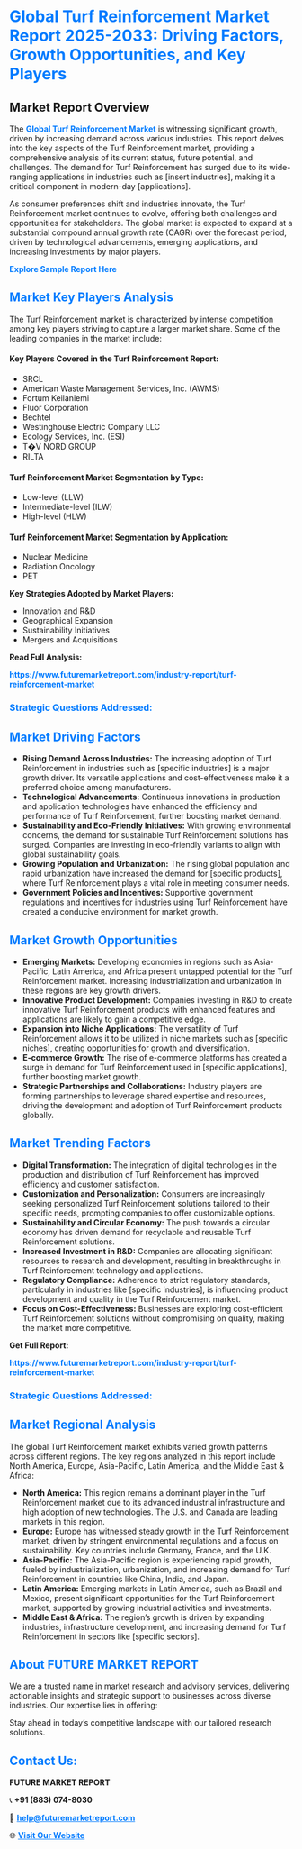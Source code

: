 <h1 style="color: #007BFF;">Global Turf Reinforcement Market Report 2025-2033: Driving Factors, Growth Opportunities, and Key Players</h1>

<section id="overview">
<h2>Market Report Overview</h2>
<p>The <a href="https://www.futuremarketreport.com/industry-report/turf-reinforcement-market" style="color: #007BFF; text-decoration: none;"><strong>Global Turf Reinforcement Market</strong></a> is witnessing significant growth, driven by increasing demand across various industries. This report delves into the key aspects of the Turf Reinforcement market, providing a comprehensive analysis of its current status, future potential, and challenges. The demand for Turf Reinforcement has surged due to its wide-ranging applications in industries such as [insert industries], making it a critical component in modern-day [applications].</p>
<p>As consumer preferences shift and industries innovate, the Turf Reinforcement market continues to evolve, offering both challenges and opportunities for stakeholders. The global market is expected to expand at a substantial compound annual growth rate (CAGR) over the forecast period, driven by technological advancements, emerging applications, and increasing investments by major players.</p>
</section>

<section id="overview">
<p><a href="https://www.futuremarketreport.com/request-sample/reportId=35247" style="color: #007BFF; text-decoration: none;"><strong>Explore Sample Report Here</strong></a></p>
</section>

<section id="key-players">
<h2 style="color: #007BFF;">Market Key Players Analysis</h2>
<p>The Turf Reinforcement market is characterized by intense competition among key players striving to capture a larger market share. Some of the leading companies in the market include:</p>
<h4>Key Players Covered in the Turf Reinforcement Report:</h4>
<ul><li>SRCL</li><li>American Waste Management Services, Inc. (AWMS)</li><li>Fortum Keilaniemi</li><li>Fluor Corporation</li><li>Bechtel</li><li>Westinghouse Electric Company LLC</li><li>Ecology Services, Inc. (ESI)</li><li>T�V NORD GROUP</li><li>RILTA</li></ul>
<h4>Turf Reinforcement Market Segmentation by Type:</h4>
<ul><li>Low-level (LLW)</li><li>Intermediate-level (ILW)</li><li>High-level (HLW)</li></ul>

<h4>Turf Reinforcement Market Segmentation by Application:</h4>
<ul><li>Nuclear Medicine</li><li>Radiation Oncology</li><li>PET</li></ul>
<p><strong>Key Strategies Adopted by Market Players:</strong></p>
<ul>
<li>Innovation and R&D</li>
<li>Geographical Expansion</li>
<li>Sustainability Initiatives</li>
<li>Mergers and Acquisitions</li>
</ul>
</section>

<section>
<p><strong>Read Full Analysis: </strong></p><a href="https://www.futuremarketreport.com/industry-report/turf-reinforcement-market" style="color: #007BFF; text-decoration: none;"><strong>https://www.futuremarketreport.com/industry-report/turf-reinforcement-market</strong></a>
<h3 style="color: #007BFF;">Strategic Questions Addressed:</h3>
</section>

<section id="driving-factors">
<h2 style="color: #007BFF;">Market Driving Factors</h2>
<ul>
<li><strong>Rising Demand Across Industries:</strong> The increasing adoption of Turf Reinforcement in industries such as [specific industries] is a major growth driver. Its versatile applications and cost-effectiveness make it a preferred choice among manufacturers.</li>
<li><strong>Technological Advancements:</strong> Continuous innovations in production and application technologies have enhanced the efficiency and performance of Turf Reinforcement, further boosting market demand.</li>
<li><strong>Sustainability and Eco-Friendly Initiatives:</strong> With growing environmental concerns, the demand for sustainable Turf Reinforcement solutions has surged. Companies are investing in eco-friendly variants to align with global sustainability goals.</li>
<li><strong>Growing Population and Urbanization:</strong> The rising global population and rapid urbanization have increased the demand for [specific products], where Turf Reinforcement plays a vital role in meeting consumer needs.</li>
<li><strong>Government Policies and Incentives:</strong> Supportive government regulations and incentives for industries using Turf Reinforcement have created a conducive environment for market growth.</li>
</ul>
</section>

<section id="growth-opportunities">
<h2 style="color: #007BFF;">Market Growth Opportunities</h2>
<ul>
<li><strong>Emerging Markets:</strong> Developing economies in regions such as Asia-Pacific, Latin America, and Africa present untapped potential for the Turf Reinforcement market. Increasing industrialization and urbanization in these regions are key growth drivers.</li>
<li><strong>Innovative Product Development:</strong> Companies investing in R&D to create innovative Turf Reinforcement products with enhanced features and applications are likely to gain a competitive edge.</li>
<li><strong>Expansion into Niche Applications:</strong> The versatility of Turf Reinforcement allows it to be utilized in niche markets such as [specific niches], creating opportunities for growth and diversification.</li>
<li><strong>E-commerce Growth:</strong> The rise of e-commerce platforms has created a surge in demand for Turf Reinforcement used in [specific applications], further boosting market growth.</li>
<li><strong>Strategic Partnerships and Collaborations:</strong> Industry players are forming partnerships to leverage shared expertise and resources, driving the development and adoption of Turf Reinforcement products globally.</li>
</ul>
</section>

<section id="trending-factors">
<h2 style="color: #007BFF;">Market Trending Factors</h2>
<ul>
<li><strong>Digital Transformation:</strong> The integration of digital technologies in the production and distribution of Turf Reinforcement has improved efficiency and customer satisfaction.</li>
<li><strong>Customization and Personalization:</strong> Consumers are increasingly seeking personalized Turf Reinforcement solutions tailored to their specific needs, prompting companies to offer customizable options.</li>
<li><strong>Sustainability and Circular Economy:</strong> The push towards a circular economy has driven demand for recyclable and reusable Turf Reinforcement solutions.</li>
<li><strong>Increased Investment in R&D:</strong> Companies are allocating significant resources to research and development, resulting in breakthroughs in Turf Reinforcement technology and applications.</li>
<li><strong>Regulatory Compliance:</strong> Adherence to strict regulatory standards, particularly in industries like [specific industries], is influencing product development and quality in the Turf Reinforcement market.</li>
<li><strong>Focus on Cost-Effectiveness:</strong> Businesses are exploring cost-efficient Turf Reinforcement solutions without compromising on quality, making the market more competitive.</li>
</ul>
</section>

<section>
<p><strong>Get Full Report: </strong></p><a href="https://www.futuremarketreport.com/industry-report/turf-reinforcement-market" style="color: #007BFF; text-decoration: none;"><strong>https://www.futuremarketreport.com/industry-report/turf-reinforcement-market</strong></a>
<h3 style="color: #007BFF;">Strategic Questions Addressed:</h3>
</section>


<section id="regional-analysis">
<h2 style="color: #007BFF;">Market Regional Analysis</h2>
<p>The global Turf Reinforcement market exhibits varied growth patterns across different regions. The key regions analyzed in this report include North America, Europe, Asia-Pacific, Latin America, and the Middle East & Africa:</p>
<ul>
<li><strong>North America:</strong> This region remains a dominant player in the Turf Reinforcement market due to its advanced industrial infrastructure and high adoption of new technologies. The U.S. and Canada are leading markets in this region.</li>
<li><strong>Europe:</strong> Europe has witnessed steady growth in the Turf Reinforcement market, driven by stringent environmental regulations and a focus on sustainability. Key countries include Germany, France, and the U.K.</li>
<li><strong>Asia-Pacific:</strong> The Asia-Pacific region is experiencing rapid growth, fueled by industrialization, urbanization, and increasing demand for Turf Reinforcement in countries like China, India, and Japan.</li>
<li><strong>Latin America:</strong> Emerging markets in Latin America, such as Brazil and Mexico, present significant opportunities for the Turf Reinforcement market, supported by growing industrial activities and investments.</li>
<li><strong>Middle East & Africa:</strong> The region’s growth is driven by expanding industries, infrastructure development, and increasing demand for Turf Reinforcement in sectors like [specific sectors].</li>
</ul>
</section>

<footer>
<h2 style="color: #007BFF;">About FUTURE MARKET REPORT</h2>
<p>We are a trusted name in market research and advisory services, delivering actionable insights and strategic support to businesses across diverse industries. Our expertise lies in offering:</p>

<p>Stay ahead in today’s competitive landscape with our tailored research solutions.</p>

<h2 style="color: #007BFF;">Contact Us:</h2>
<p><strong>FUTURE MARKET REPORT</strong></p>
<p>📞 <strong>+91 (883) 074-8030</strong></p>
<p>📧 <strong><a href="mailto:help@futuremarketreport.com" style="color: #007BFF;">help@futuremarketreport.com</a></strong></p>
<p>🌐 <strong><a href="https://www.futuremarketreport.com/" style="color: #007BFF;">Visit Our Website</a></strong></p>
</footer>